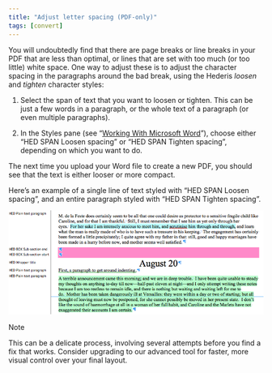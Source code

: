```yaml
---
title: "Adjust letter spacing (PDF-only)"
tags: [convert]
---
```

 
<html><body><section data-type="chapter" class="hsecchapter" data-hederis-type="hsecchapter" id="adjust-line-breaks" data-pi-attrs="id: adjust-line-breaks; data-tags: convert;" role="doc-chapter" data-tags="convert" data-author-name=" " data-book-title=" " title="Adjust letter spacing (PDF-only)"><p class="hblkp" data-hederis-type="hblkp" id="peWhF07xF">You will undoubtedly find that there are page breaks or line breaks in your PDF that are less than optimal, or lines that are set with too much (or too little) white space. One way to adjust these is to adjust the character spacing in the paragraphs around the bad break, using the Hederis <em data-hederis-type="hspanem" id="pRRe9CWpu">loosen</em> and <em class="hspanem" data-hederis-type="hspanem" id="pyE6MkobJ">tighten</em> character styles:</p><ol class="hwprnumlist" data-hederis-type="hwprnumlist" id="pRKM0X8Vv"><li class="hblkoli" data-hederis-type="hblkoli" id="liH90m26T9"><p class="hblkoli" data-hederis-type="hblklip" id="pSL4iokIT">Select the span of text that you want to loosen or tighten. This can be just a few words in a paragraph, or the whole text of a paragraph (or even multiple paragraphs). </p></li><li class="hblkoli" data-hederis-type="hblkoli" id="liaJfbruBT"><p class="hblkoli" data-hederis-type="hblklip" id="pkagua3I1">In the Styles pane (see &#8220;<a href="{% link _docs/fine-tune-styles.md %}" class="hspana" data-hederis-type="hspana" id="pKjvEoeW6">Working With Microsoft Word</a>&#8221;), choose either &#8220;HED SPAN Loosen spacing&#8221; or &#8220;HED SPAN Tighten spacing&#8221;, depending on which you want to do.</p></li></ol><p class="hblkp" data-hederis-type="hblkp" id="pGarKAMBV">The next time you upload your Word file to create a new PDF, you should see that the text is either looser or more compact.</p><p class="hblkp" data-hederis-type="hblkp" id="pHFKuaIvy">Here&#8217;s an example of a single line of text styled with &#8220;HED SPAN Loosen spacing&#8221;, and an entire paragraph styled with &#8220;HED SPAN Tighten spacing&#8221;.</p><img data-hederis-type="hblkimg" class="hblkimg" id="pNB1uHdnW" src="/images/loosetight1.png" data-img-src="/images/loosetight1.png"/><aside class="hwprbox box" data-hederis-type="hwprbox" id="pnwJxxGXZ" data-type="sidebar"><p class="hblktype" data-hederis-type="hblktype" id="ppSWMZmL7">Note</p><p class="hblkp" data-hederis-type="hblkp" id="pfStevEzI">This can be a delicate process, involving several attempts before you find a fix that works. Consider upgrading to our advanced tool for faster, more visual control over your final layout.</p></aside></section></body></html>
